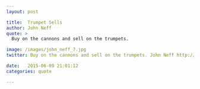 ```yaml
---
layout: post

title:  Trumpet Sells
author: John Neff
quote: >
  Buy on the cannons and sell on the trumpets. 

image: /images/john_neff_7.jpg
twitter: Buy on the cannons and sell on the trumpets. John Neff http://quotes.stockflare.com/

date:   2015-06-09 21:01:12
categories: quote

---
```


